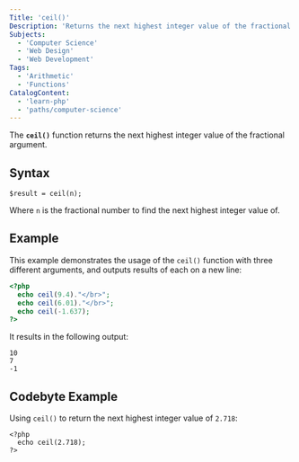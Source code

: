 ```yaml
---
Title: 'ceil()'
Description: 'Returns the next highest integer value of the fractional argument.'
Subjects:
  - 'Computer Science'
  - 'Web Design'
  - 'Web Development'
Tags:
  - 'Arithmetic'
  - 'Functions'
CatalogContent:
  - 'learn-php'
  - 'paths/computer-science'
---
```


The **`ceil()`** function returns the next highest integer value of the fractional argument.

## Syntax

```pseudo
$result = ceil(n);
```

Where `n` is the fractional number to find the next highest integer value of.

## Example

This example demonstrates the usage of the `ceil()` function with three different arguments, and outputs results of each on a new line:

```php
<?php
  echo ceil(9.4)."</br>";
  echo ceil(6.01)."</br>";
  echo ceil(-1.637);
?>
```

It results in the following output:

```shell
10
7
-1
```

## Codebyte Example

Using `ceil()` to return the next highest integer value of `2.718`:

```codebyte/php
<?php
  echo ceil(2.718);
?>
```
